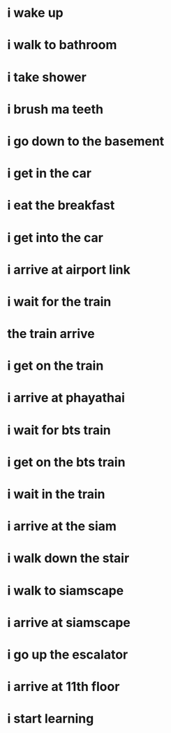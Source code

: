 # i wake up #
# i walk to bathroom #
# i take shower #
# i brush ma teeth #
# i go down to the basement #
# i get in the car #
# i eat the breakfast #
# i get into the car #
# i arrive at airport link #
# i wait for the train #
# the train arrive #
# i get on the train #
# i arrive at phayathai #
# i wait for bts train #
# i get on the bts train # 
# i wait in the train # 
# i arrive at the siam # 
# i walk down the stair #
# i walk to siamscape #
# i arrive at siamscape #
# i go up the escalator #
# i arrive at 11th floor #
# i start learning #
